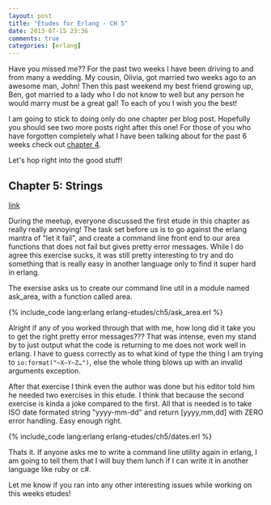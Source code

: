 ```yaml
---
layout: post
title: "Études for Erlang - CH 5"
date: 2013-07-15 23:36
comments: true
categories: [erlang]
---
```

Have you missed me??  For the past two weeks I have been driving to and from many a wedding.  My cousin, Olivia, got married two weeks ago to an awesome man, John!  Then this past weekend my best friend growing up, Ben, got married to a lady who I do not know to well but any person he would marry must be a great gal!  To each of you I wish you the best!

I am going to stick to doing only do one chapter per blog post.  Hopefully you should see two more posts right after this one!  For those of you who have forgotten completely what I have been talking about for the past 6 weeks check out [chapter 4](/2013/06/25/etudes-for-erlang-ch-4/).

Let's hop right into the good stuff!

## Chapter 5: Strings
[link](http://chimera.labs.oreilly.com/books/1234000000726/ch05.html)

During the meetup, everyone discussed the first etude in this chapter as really really annoying!  The task set before us is to go against the erlang mantra of "let it fail", and create a command line front end to our area functions that does not fail but gives pretty error messages.  While I do agree this exercise sucks, it was still pretty interesting to try and do something that is really easy in another language only to find it super hard in erlang.

The exersise asks us to create our command line util in a module named ask_area, with a function called area.

{% include_code lang:erlang erlang-etudes/ch5/ask_area.erl %}

Alright if any of you worked through that with me, how long did it take you to get the right pretty error messages???  That was intense, even my stand by to just output what the code is returning to me does not work well in erlang.  I have to guess correctly as to what kind of type the thing I am trying to <code>io:format("~X~Y~Z…")</code>, else the whole thing blows up with an invalid arguments exception.

After that exercise I think even the author was done but his editor told him he needed two exercises in this etude.  I think that because the second exercise is kinda a joke compared to the first.  All that is needed is to take  ISO date formated string "yyyy-mm-dd" and return [yyyy,mm,dd] with ZERO error handling. Easy enough right.

{% include_code lang:erlang erlang-etudes/ch5/dates.erl %}

Thats it. If anyone asks me to write a command line utility again in erlang, I am going to tell them that I will buy them lunch if I can write it in another language like ruby or c#.

Let me know if you ran into any other interesting issues while working on this weeks etudes!